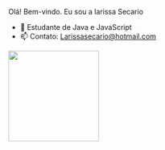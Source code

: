 Olá! Bem-vindo. Eu sou a larissa Secario

- 🌱 Estudante de Java e JavaScript 
- 📫 Contato: Larissasecario@hotmail.com

<div>
<a href ="https://github.com/larissasecario">
 <img height="180em" src="html://github-readme-stats.vercel.app/upi?username=larissasecario&show_icons=true*theme=dark&include_all_commits=true&count_"/>


</div>

##
